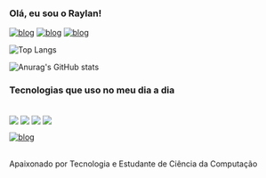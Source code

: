 ### Olá, eu sou o Raylan!

[![blog](https://img.shields.io/badge/LinkedIn-0077B5?style=for-the-badge&logo=linkedin&logoColor=white)](https://www.linkedin.com/in/raylannlopes/)
[![blog](https://img.shields.io/badge/Instagram-E4405F?style=for-the-badge&logo=instagram&logoColor=white)](https://www.instagram.com/raylann_lopes/)
[![blog](https://img.shields.io/badge/Twitter-1DA1F2?style=for-the-badge&logo=twitter&logoColor=white)](https://twitter.com/raylann_lopes)


![Top Langs](https://github-readme-stats.vercel.app/api/top-langs/?username=anuraghazra&hide_progress=true)

![Anurag's GitHub stats](https://github-readme-stats.vercel.app/api?username=raylann-lopes&show_icons=true&theme=white)

### Tecnologias que uso no meu dia a dia

<div style = "display: inline_block"><br/>
    <img align="center" alt'="html5" src = "https://img.shields.io/badge/HTML5-E34F26?style=for-the-badge&logo=html5&logoColor=white"/>
    <img align="center" alt'="html5" src = "https://img.shields.io/badge/CSS3-1572B6?style=for-the-badge&logo=css3&logoColor=white"/>
    <img align="center" alt'="html5" src = "https://img.shields.io/badge/JavaScript-F7DF1E?style=for-the-badge&logo=javascript&logoColor=black"/>
    <img align="center" alt'="html5" src = "https://img.shields.io/badge/PHP-777BB4?style=for-the-badge&logo=php&logoColor=white"/>

[![blog](https://img.shields.io/badge/Twitter-1DA1F2?style=for-the-badge&logo=twitter&logoColor=white)](https://github.com/raylann-lopes)

</div>
<br/>
Apaixonado por Tecnologia e Estudante de Ciência da Computação
